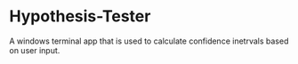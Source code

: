 # Hypothesis-Tester
A windows terminal app that is used to calculate confidence inetrvals based on user input.

